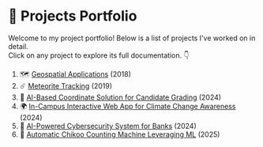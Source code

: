 # 🚀 Projects Portfolio

Welcome to my project portfolio! Below is a list of projects I've worked on in detail.  
Click on any project to explore its full documentation. 👇

1. 🗺️ [Geospatial Applications](Geospatial-Applications.md) (2018)  
2. ☄️ [Meteorite Tracking](Meteorite-Tracking.md) (2019)  
3. 🤖 [AI-Based Coordinate Solution for Candidate Grading](AI-Coordinate-Grading.md) (2024)  
4. 🌍 [In-Campus Interactive Web App for Climate Change Awareness](./C0FUTR-webapp/) (2024)  
5. 🔐 [AI-Powered Cybersecurity System for Banks](Cybersecurity-System.md) (2024)  
6. 🥭 [Automatic Chikoo Counting Machine Leveraging ML](Chikoo-Counting-ML.md) (2025)  
